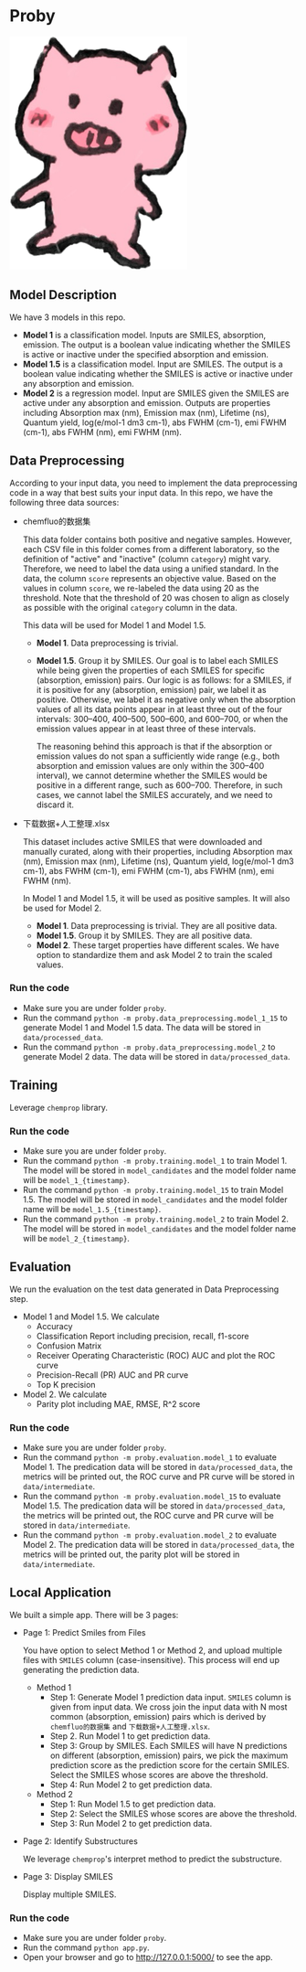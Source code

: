 # Proby
![logo](static/images/zhuzhu.png)

## Model Description
We have 3 models in this repo.
- **Model 1** is a classification model. Inputs are SMILES, absorption, emission. The output is a boolean value indicating whether the SMILES is active or inactive under the specified absorption and emission.
- **Model 1.5** is a classification model. Input are SMILES. The output is a boolean value indicating whether the SMILES is active or inactive under any absorption and emission.
- **Model 2** is a regression model. Input are SMILES given the SMILES are active under any absorption and emission. Outputs are properties including Absorption max (nm), Emission max (nm), Lifetime (ns), Quantum yield, log(e/mol-1 dm3 cm-1), abs FWHM (cm-1), emi FWHM (cm-1), abs FWHM (nm), emi FWHM (nm).

## Data Preprocessing
According to your input data, you need to implement the data preprocessing code in a way that best suits your input data.
In this repo, we have the following three data sources:
- chemfluo的数据集 

  This data folder contains both positive and negative samples. However, each CSV file in this folder comes from a different laboratory, so the definition of "active" and "inactive" (column `category`) might vary. Therefore, we need to label the data using a unified standard. In the data, the column `score` represents an objective value. Based on the values in column `score`, we re-labeled the data using 20 as the threshold. Note that the threshold of 20 was chosen to align as closely as possible with the original `category` column in the data.

  This data will be used for Model 1 and Model 1.5.

  - **Model 1**. Data preprocessing is trivial.
  - **Model 1.5**. Group it by SMILES. Our goal is to label each SMILES while being given the properties of each SMILES for specific (absorption, emission) pairs. Our logic is as follows: for a SMILES, if it is positive for any (absorption, emission) pair, we label it as positive. Otherwise, we label it as negative only when the absorption values of all its data points appear in at least three out of the four intervals: 300–400, 400–500, 500–600, and 600–700, or when the emission values appear in at least three of these intervals.

    The reasoning behind this approach is that if the absorption or emission values do not span a sufficiently wide range (e.g., both absorption and emission values are only within the 300–400 interval), we cannot determine whether the SMILES would be positive in a different range, such as 600–700. Therefore, in such cases, we cannot label the SMILES accurately, and we need to discard it.

- 下载数据+人工整理.xlsx

  This dataset includes active SMILES that were downloaded and manually curated, along with their properties, including Absorption max (nm), Emission max (nm), Lifetime (ns), Quantum yield, log(e/mol-1 dm3 cm-1), abs FWHM (cm-1), emi FWHM (cm-1), abs FWHM (nm), emi FWHM (nm).

  In Model 1 and Model 1.5, it will be used as positive samples. It will also be used for Model 2.
  - **Model 1**. Data preprocessing is trivial. They are all positive data.
  - **Model 1.5**. Group it by SMILES. They are all positive data.
  - **Model 2**. These target properties have different scales. We have option to standardize them and ask Model 2 to train the scaled values.
    
### Run the code
- Make sure you are under folder `proby`.
- Run the command `python -m proby.data_preprocessing.model_1_15` to generate Model 1 and Model 1.5 data. The data will be stored in `data/processed_data`.
- Run the command `python -m proby.data_preprocessing.model_2` to generate Model 2 data. The data will be stored in `data/processed_data`.

## Training
Leverage `chemprop` library.

### Run the code
- Make sure you are under folder `proby`.
- Run the command `python -m proby.training.model_1` to train Model 1. The model will be stored in `model_candidates` and the model folder name will be `model_1_{timestamp}`.
- Run the command `python -m proby.training.model_15` to train Model 1.5. The model will be stored in `model_candidates` and the model folder name will be `model_1.5_{timestamp}`.
- Run the command `python -m proby.training.model_2` to train Model 2. The model will be stored in `model_candidates` and the model folder name will be `model_2_{timestamp}`.


## Evaluation
We run the evaluation on the test data generated in Data Preprocessing step.
- Model 1 and Model 1.5. We calculate
  - Accuracy
  - Classification Report including precision, recall, f1-score
  - Confusion Matrix
  - Receiver Operating Characteristic (ROC) AUC and plot the ROC curve
  - Precision-Recall (PR) AUC and PR curve
  - Top K precision
- Model 2. We calculate
  - Parity plot including MAE, RMSE, R^2 score

### Run the code
- Make sure you are under folder `proby`.
- Run the command `python -m proby.evaluation.model_1` to evaluate Model 1. The predication data will be stored in `data/processed_data`, the metrics will be printed out, the ROC curve and PR curve will be stored in `data/intermediate`.
- Run the command `python -m proby.evaluation.model_15` to evaluate Model 1.5. The predication data will be stored in `data/processed_data`, the metrics will be printed out, the ROC curve and PR curve will be stored in `data/intermediate`.
- Run the command `python -m proby.evaluation.model_2` to evaluate Model 2. The predication data will be stored in `data/processed_data`, the metrics will be printed out, the parity plot will be stored in `data/intermediate`.

## Local Application
We built a simple app. There will be 3 pages:
- Page 1: Predict Smiles from Files
  
  You have option to select Method 1 or Method 2, and upload multiple files with `SMILES` column (case-insensitive). This process will end up generating the prediction data.
  - Method 1
    - Step 1: Generate Model 1 prediction data input. `SMILES` column is given from input data. We cross join the input data with N most common (absorption, emission) pairs which is derived by `chemfluo的数据集` and `下载数据+人工整理.xlsx`.
    - Step 2. Run Model 1 to get prediction data.
    - Step 3: Group by SMILES. Each SMILES will have N predictions on different (absorption, emission) pairs, we pick the maximum prediction score as the prediction score for the certain SMILES. Select the SMILES whose scores are above the threshold.
    - Step 4: Run Model 2 to get prediction data.
  - Method 2
    - Step 1: Run Model 1.5 to get prediction data.
    - Step 2: Select the SMILES whose scores are above the threshold.
    - Step 3: Run Model 2 to get prediction data.
    
- Page 2: Identify Substructures

  We leverage `chemprop`'s interpret method to predict the substructure.
  
- Page 3: Display SMILES
  
  Display multiple SMILES.

### Run the code
- Make sure you are under folder `proby`.
- Run the command `python app.py`.
- Open your browser and go to http://127.0.0.1:5000/ to see the app.
